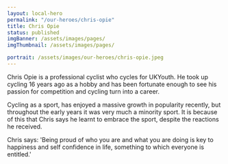 ```yaml
---
layout: local-hero
permalink: "/our-heroes/chris-opie"
title: Chris Opie
status: published
imgBanner: /assets/images/pages/
imgThumbnail: /assets/images/pages/

portrait: /assets/images/our-heroes/chris-opie.jpeg
---
```


Chris Opie is a professional cyclist who cycles for UKYouth.  He took up cycling 16 years ago as a hobby and has been fortunate enough to see his passion for competition and cycling turn into a career.

Cycling as a sport, has enjoyed a massive growth in popularity recently, but throughout the early years it was very much a minority sport. It is because of this that Chris says he learnt to embrace the sport, despite the reactions he received.

Chris says: 'Being proud of who you are and what you are doing is key to happiness and self confidence in life, something to which everyone is entitled.'
